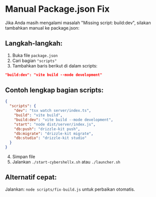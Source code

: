 
# Manual Package.json Fix

Jika Anda masih mengalami masalah "Missing script: build:dev", silakan tambahkan manual ke package.json:

## Langkah-langkah:

1. Buka file `package.json`
2. Cari bagian `"scripts"`
3. Tambahkan baris berikut di dalam scripts:

```json
"build:dev": "vite build --mode development"
```

## Contoh lengkap bagian scripts:

```json
{
  "scripts": {
    "dev": "tsx watch server/index.ts",
    "build": "vite build",
    "build:dev": "vite build --mode development",
    "start": "node dist/server/index.js",
    "db:push": "drizzle-kit push",
    "db:migrate": "drizzle-kit migrate",
    "db:studio": "drizzle-kit studio"
  }
}
```

4. Simpan file
5. Jalankan `./start-cybershellx.sh` atau `./launcher.sh`

## Alternatif cepat:
Jalankan: `node scripts/fix-build.js` untuk perbaikan otomatis.
